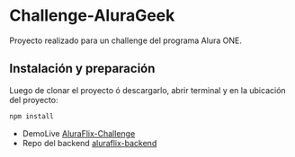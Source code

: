 # Challenge-AluraGeek


Proyecto realizado para un challenge del programa Alura ONE.

## Instalación y preparación
Luego de clonar el proyecto ó descargarlo, abrir terminal y en la ubicación del proyecto:
```sh
npm install

```

- DemoLive [AluraFlix-Challenge](https://alurageekchallenge.netlify.app/)
- Repo del backend [aluraflix-backend](https://github.com/AraMilagros/alurageek-backend.git)
